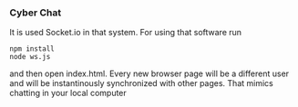 ### Cyber Chat

It is used Socket.io in that system. For using that software run

```
npm install
node ws.js
```
and then open index.html.
Every new browser page will be a different user and will be instantinously synchronized with other pages.
That mimics chatting in your local computer
